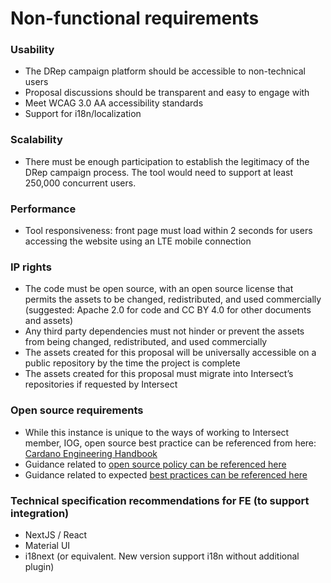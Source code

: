 # Non-functional requirements

### Usability

* The DRep campaign platform should be accessible to non-technical users
* Proposal discussions should be transparent and easy to engage with
* Meet WCAG 3.0 AA accessibility standards&#x20;
* Support for i18n/localization

### Scalability

* There must be enough participation to establish the legitimacy of the DRep campaign process. The tool would need to support at least 250,000 concurrent users.

### Performance

* Tool responsiveness: front page must load within 2 seconds for users accessing the website using an LTE mobile connection

### IP rights

* The code must be open source, with an open source license that permits the assets to be changed, redistributed, and used commercially (suggested: Apache 2.0 for code and CC BY 4.0 for other documents and assets)
* Any third party dependencies must not hinder or prevent  the assets from being changed, redistributed, and used commercially
* The assets created for this proposal will be universally accessible on a public repository by the time the project is complete
* The assets created for this proposal must migrate into Intersect’s repositories if requested by Intersect

### Open source requirements

* While this instance is unique to the ways of working to Intersect member, IOG, open source best practice can be referenced from here: [Cardano Engineering Handbook](https://github.com/input-output-hk/cardano-engineering-handbook/tree/main)
* Guidance related to [open source policy can be referenced here](https://github.com/input-output-hk/cardano-engineering-handbook/tree/main/policy)
* Guidance related to expected [best practices can be referenced here ](https://github.com/input-output-hk/cardano-engineering-handbook/tree/main/practices)

### Technical specification recommendations for FE (to support integration)

* NextJS / React
* Material UI
* i18next (or equivalent. New version support i18n without additional plugin)
